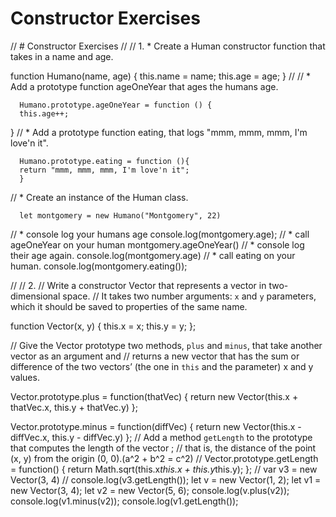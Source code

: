 # Constructor Exercises

// # Constructor Exercises
//
// 1. * Create a Human constructor function that takes in a name and age.

function Humano(name, age) {
  this.name = name;
  this.age = age;
}
//
//   * Add a prototype function ageOneYear that ages the humans age.

      Humano.prototype.ageOneYear = function () {
      this.age++;
   }
   // * Add a prototype function eating, that logs "mmm, mmm, mmm, I'm love'n it".

      Humano.prototype.eating = function (){
      return "mmm, mmm, mmm, I'm love'n it";
      }


//   * Create an instance of the Human class.

      let montgomery = new Humano("Montgomery", 22)

//     * console log your humans age
      console.log(montgomery.age);
//     * call ageOneYear on your human
      montgomery.ageOneYear()
//     * console log their age again.
      console.log(montgomery.age)
//     * call eating on your human.
      console.log(montgomery.eating());


//
// 2.
// Write a constructor Vector that represents a vector in two-dimensional space.
// It takes two number arguments: `x` and `y` parameters, which it should be saved to properties of the same name.

function Vector(x, y) {
  this.x = x;
  this.y = y;
};




// Give the Vector prototype two methods, `plus` and `minus`, that take another vector as an argument and
// returns a new vector that has the sum or difference of the two vectors’ (the one in `this` and the parameter) x and y values.

Vector.prototype.plus = function(thatVec) {
  return new Vector(this.x + thatVec.x, this.y + thatVec.y)
};

Vector.prototype.minus = function(diffVec) {
  return new Vector(this.x - diffVec.x, this.y - diffVec.y)
};
// Add a method `getLength` to the prototype that computes the length of the vector ;
// that is, the distance of the point (x, y) from the origin (0, 0).(a^2 + b^2 = c^2)
//
Vector.prototype.getLength = function()
{ return Math.sqrt(this.x*this.x + this.y*this.y);
};
// var v3 = new Vector(3, 4)
// console.log(v3.getLength());
let v = new Vector(1, 2);
let v1 = new Vector(3, 4);
let v2 = new Vector(5, 6);
console.log(v.plus(v2));
console.log(v1.minus(v2));
console.log(v1.getLength());
